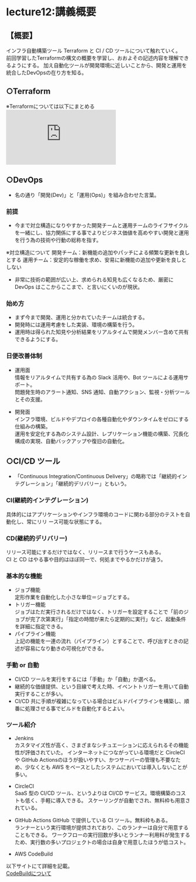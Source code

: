 # lecture12:講義概要
## 【概要】
インフラ自動構築ツール Terraform と CI / CD ツールについて触れていく。  
前回学習したTerraformの構文の概要を学習し、おおよその記述内容を理解できるようにする。
加え自動化ツールが開発環境に近しいことから、開発と運用を統合したDevOpsの在り方を知る。

  
## ○Terraform

※Terraformについては以下にまとめる  
![Terraformについて](https://github.com/SMYT-BT/My-initiative/blob/main/OnlineSchool_Raisetech/%E5%AD%A6%E7%BF%92%E3%83%8E%E3%83%BC%E3%83%88/4_terraform%E3%81%AE%E5%AD%A6%E7%BF%92%E8%A8%98%E9%8C%B2/%E3%83%89%E3%82%AD%E3%83%A5%E3%83%A1%E3%83%B3%E3%83%88/%E5%AD%A6%E7%BF%92%E3%83%8E%E3%83%BC%E3%83%88.md)

## ○DevOps
- 名の通り「開発(Dev)」と「運用(Ops)」を組み合わせた言葉。
### 前提
- 今まで対立構造になりやすかった開発チームと運用チームのライフサイクルを一緒にし、協力関係にする事でよりビジネス価値を高めやすい開発と運用を行う為の技術や行動の総称を指す。

※対立構造について
開発チーム：新機能の追加やパッチによる頻繁な更新を良しとする
運用チーム：安定的な稼働を求め、安易に新機能の追加や更新を良しとしない

- 非常に技術の範囲が広い上、求められる知見も広くなるため、厳密に DevOps はここからここまで、と言いにくいのが現状。

### 始め方
- まず今まで開発、運用と分かれていたチームは統合する。
- 開発時には運用考慮をした実装、環境の構築を行う。
- 運用時は得られた知見や分析結果をリアルタイムで開発メンバー含めて共有できるようにする。

### 日便改善体制
- 運用面  
情報をリアルタイムで共有する為の Slack 活用や、Bot ツールによる運用サポート。  
問題発生時のアラート通知、SNS 通知、自動アクション、監視・分析ツールとその支援。  


- 開発面  
インフラ環境、ビルドやデプロイの各種自動化やダウンタイムをゼロにする仕組みの構築。  
運用を安定化する為のシステム設計、レプリケーション機能の構築、冗長化構成の実現、自動バックアップや復旧の自動化。  

## ○CI/CD ツール
- 「Continuous Integration/Continuous Delivery」の略称では「継続的インテグレーション」「継続的デリバリー」ともいう。

### CI(継続的インテグレーション)  
具体的にはアプリケーションやインフラ環境のコードに関わる部分のテストを自動化し、常にリリ
ース可能な状態にする。

### CD(継続的デリバリー)
リリース可能にするだけではなく、リリースまで行うケースもある。  
CI と CD はやる事や目的はほぼ同一で、何処までやるかだけが違う。  

### 基本的な機能
- ジョブ機能  
定形作業を自動化した小さな単位＝ジョブとする。  
- トリガー機能  
ジョブはただ実行されるだけではなく、トリガーを設定することで「前のジョブが完了次第実行」「指定の時間が来たら定期的に実行」など、起動条件を詳細に指定できる。
- パイプライン機能  
上記の機能を一連の流れ（パイプライン）とすることで、呼び出すときの記述が容易になり動きの可視化ができる。  

### 手動 or 自動  
- CI/CD ツールを実行をするには「手動」か「自動」か選べる。
- 継続的な価値提供、という目線で考えた時、イベントトリガーを用いて自動実行することが多い。
- CI/CD 共に手順が複雑になっている場合はビルドパイプラインを構築し、順番に処理させる事でビルドを自動化するとよい。
  

### ツール紹介
- Jenkins  
カスタマイズ性が高く、さまざまなシチュエーションに応えられるその機能性が評価されていた。
インターネットにつながっている環境だと CircleCI や GitHub Actionsのほうが扱いやすい、かつサーバーの管理も不要なため、少なくとも AWS をベースとしたシステムにおいては導入しないことが多い。
  
- CircleCI  
SaaS 型の CI/CD ツール、というよりは CI/CD サービス。環境構築のコストも低く、手軽に導入できる。
スケーリングが自動でされ、無料枠も用意されている。
  
- GitHub Actions
GitHub で提供している CI ツール。無料枠もある。  
ランナーという実行環境が提供されており、このランナーは自分で用意することもできる。
ワークフローの実行回数が多いとランナー利用料が発生するため、実行数の多いプロジェクトの場合は自身で用意したほうが低コスト。

- AWS CodeBuild
  
以下サイトにて詳細を記載。  
[CodeBuildについて](https://kakuya07218.xsrv.jp/aws.cloudmemo/2024/01/17/%e9%96%8b%e7%99%ba%ef%bc%88dev%ef%bc%89%e3%82%b5%e3%83%bc%e3%83%93%e3%82%b9/#CodeBuild)
